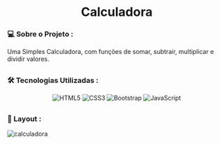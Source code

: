 
<h1 align="center">Calculadora</h1>

<h3> 
💻 Sobre o Projeto :
</h3>

<p>Uma Simples Calculadora, com funções de somar, subtrair, multiplicar e dividir valores.</p>

## <h3>🛠️ Tecnologias Utilizadas :</h3>
<div align="center">
  <img alt="HTML5" src="https://img.shields.io/badge/HTML5-E34F26?style=for-the-badge&logo=html5&logoColor=white">
  <img alt="CSS3" src="https://img.shields.io/badge/CSS3-1572B6?style=for-the-badge&logo=css3&logoColor=white">
  <img alt="Bootstrap" src="https://img.shields.io/badge/Bootstrap-563D7C?style=for-the-badge&logo=bootstrap&logoColor=white">
  <img alt="JavaScript" src="https://img.shields.io/badge/JavaScript-F7DF1E?style=for-the-badge&logo=javascript&logoColor=black">
</div>

## <h3>🎨 Layout :</h3>

![calculadora](https://user-images.githubusercontent.com/90114136/174451262-a6ac4937-4982-4df4-98b3-c2823102d090.JPG)
